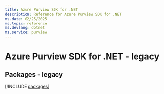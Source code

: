 ```yaml
---
title: Azure Purview SDK for .NET
description: Reference for Azure Purview SDK for .NET
ms.date: 02/25/2025
ms.topic: reference
ms.devlang: dotnet
ms.service: purview
---
```

# Azure Purview SDK for .NET - legacy
## Packages - legacy
[!INCLUDE [packages](purview-index.md)]